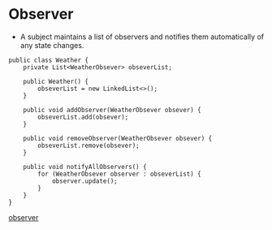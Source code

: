 # Observer

- A subject maintains a list of observers and notifies them automatically of any
state changes.

```
public class Weather {
    private List<WeatherObsever> obseverList;

    public Weather() {
        obseverList = new LinkedList<>();
    }

    public void addObserver(WeatherObsever obsever) {
        obseverList.add(obsever);
    }

    public void removeObserver(WeatherObsever obsever) {
        obseverList.remove(obsever);
    }

    public void notifyAllObservers() {
        for (WeatherObsever observer : obseverList) {
            observer.update();
        }
    }
}
```
[observer](https://design-patterns.readthedocs.io/zh_CN/latest/behavioral_patterns/observer.html)